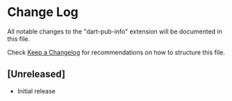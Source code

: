 # Change Log

All notable changes to the "dart-pub-info" extension will be documented in this file.

Check [Keep a Changelog](http://keepachangelog.com/) for recommendations on how to structure this file.

## [Unreleased]

- Initial release

